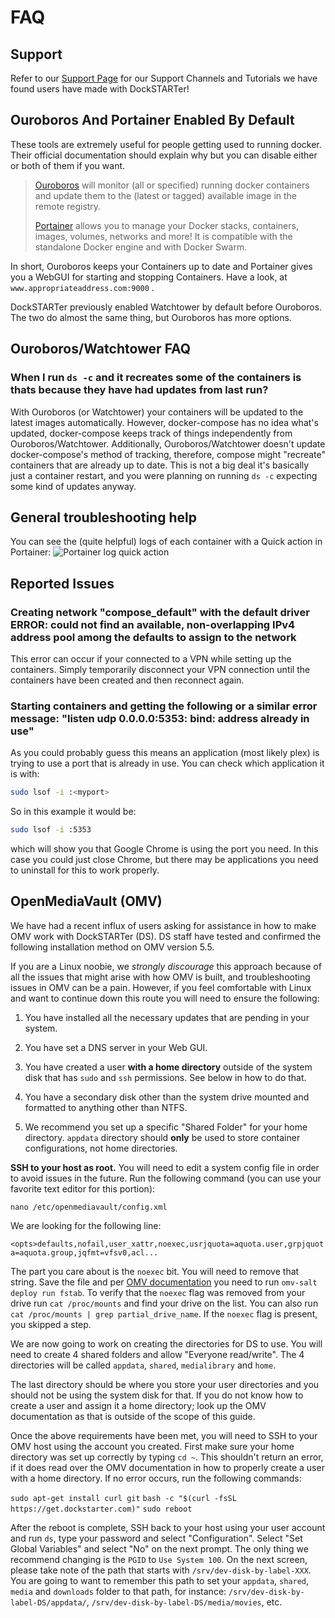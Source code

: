 # FAQ

## Support
Refer to our [Support Page](https://dockstarter.com/basics/support/) for our Support Channels and Tutorials we have found users have made with DockSTARTer!

## Ouroboros And Portainer Enabled By Default

These tools are extremely useful for people getting used to running docker. Their official documentation should explain why but you can disable either or both of them if you want.

> [Ouroboros](https://hub.docker.com/r/pyouroboros/ouroboros/) will monitor (all or specified) running docker containers and update them to the (latest or tagged) available image in the remote registry.
>
> [Portainer](https://hub.docker.com/r/portainer/portainer/) allows you to manage your Docker stacks, containers, images, volumes, networks and more! It is compatible with the standalone Docker engine and with Docker Swarm.

In short, Ouroboros keeps your Containers up to date and Portainer gives you a WebGUI for starting and stopping Containers. Have a look, at `www.appropriateaddress.com:9000` .

DockSTARTer previously enabled Watchtower by default before Ouroboros. The two do almost the same thing, but Ouroboros has more options.

## Ouroboros/Watchtower FAQ

### When I run `ds -c` and it recreates some of the containers is thats because they have had updates from last run?

With Ouroboros (or Watchtower) your containers will be updated to the latest images automatically. However, docker-compose has no idea what's updated, docker-compose keeps track of things independently from Ouroboros/Watchtower. Additionally, Ouroboros/Watchtower doesn't update docker-compose's method of tracking, therefore, compose might "recreate" containers that are already up to date. This is not a big deal it's basically just a container restart, and you were planning on running `ds -c` expecting some kind of updates anyway.

## General troubleshooting help

You can see the (quite helpful) logs of each container with a Quick action in Portainer:
![Portainer log quick action](https://gist.github.com/juligreen/aaf72244b8b4a9c09fc80112ba25e79d/raw/05b94051569fa4fc3c73593069de6293af5dfa50/Portainer%2520quick.PNG)

## Reported Issues

### Creating network "compose_default" with the default driver ERROR: could not find an available, non-overlapping IPv4 address pool among the defaults to assign to the network

This error can occur if your connected to a VPN while setting up the containers. Simply temporarily disconnect your VPN connection until the containers have been created and then reconnect again.

### Starting containers and getting the following or a similar error message: "listen udp 0.0.0.0:5353: bind: address already in use"

As you could probably guess this means an application (most likely plex) is trying to use a port that is already in use.
You can check which application it is with:

```bash
sudo lsof -i :<myport>
```

So in this example it would be:

```bash
sudo lsof -i :5353
```

which will show you that Google Chrome is using the port you need. In this case you could just close Chrome, but there may be applications you need to uninstall for this to work properly.

## OpenMediaVault (OMV)

We have had a recent influx of users asking for assistance in how to make OMV work with DockSTARTer (DS). DS staff have tested and confirmed the following installation method on OMV version 5.5.

If you are a Linux noobie, we *strongly discourage* this approach because of all the issues that might arise with how OMV is built, and troubleshooting issues in OMV can be a pain. However, if you feel comfortable with Linux and want to continue down this route you will need to ensure the following:

1. You have installed all the necessary updates that are pending in your system.

2. You have set a DNS server in your Web GUI.

3. You have created a user **with a home directory** outside of the system disk that has `sudo` and `ssh` permissions. See below in how to do that.

4. You have a secondary disk other than the system drive mounted and formatted to anything other than NTFS.

5. We recommend you set up a specific "Shared Folder" for your home directory. `appdata` directory should **only** be used to store container configurations, not home directories.

**SSH to your host as root.** You will need to edit a system config file in order to avoid issues in the future. Run the following command (you can use your favorite text editor for this portion):

`nano /etc/openmediavault/config.xml`

We are looking for the following line:

`<opts>defaults,nofail,user_xattr,noexec,usrjquota=aquota.user,grpjquota=aquota.group,jqfmt=vfsv0,acl...`

The part you care about is the `noexec` bit. You will need to remove that string. Save the file and per [OMV documentation](https://openmediavault.readthedocs.io/en/5.x/various/fs_env_vars.html) you need to run `omv-salt deploy run fstab`. To verify that the `noexec` flag was removed from your drive run `cat /proc/mounts` and find your drive on the list. You can also run `cat /proc/mounts | grep partial_drive_name`. If the `noexec` flag is present, you skipped a step.

We are now going to work on creating the directories for DS to use. You will need to create 4 shared folders and allow "Everyone read/write". The 4 directories will be called `appdata`, `shared`, `medialibrary` and `home`.

The last directory should be where you store your user directories and you should not be using the system disk for that. If you do not know how to create a user and assign it a home directory; look up the OMV documentation as that is outside of the scope of this guide.

Once the above requirements have been met, you will need to SSH to your OMV host using the account you created. First make sure your home directory was set up correctly by typing `cd ~`. This shouldn't return an error, if it does read over the OMV documentation in how to properly create a user with a home directory. If no error occurs, run the following commands:

`sudo apt-get install curl git`
`bash -c "$(curl -fsSL https://get.dockstarter.com)"`
`sudo reboot`

After the reboot is complete, SSH back to your host using your user account and run `ds`, type your password and select "Configuration". Select "Set Global Variables" and select "No" on the next prompt. The only thing we recommend changing is the `PGID` to `Use System 100`. On the next screen, please take note of the path that starts with `/srv/dev-disk-by-label-XXX`. You are going to want to remember this path to set your `appdata`, `shared`, `media` and `downloads` folder to that path, for instance: `/srv/dev-disk-by-label-DS/appdata/`, `/srv/dev-disk-by-label-DS/media/movies`, etc.
